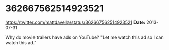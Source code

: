 # 362667562514923521
https://twitter.com/mattdavella/status/362667562514923521
**Date:** 2013-07-31

Why do movie trailers have ads on YouTube? "Let me watch this ad so I can watch this ad."
